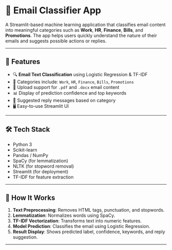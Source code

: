 # 📧 Email Classifier App

A Streamlit-based machine learning application that classifies email content into meaningful categories such as **Work**, **HR**, **Finance**, **Bills**, and **Promotions**. The app helps users quickly understand the nature of their emails and suggests possible actions or replies.

---

## 🚀 Features

- 🔍 **Email Text Classification** using Logistic Regression & TF-IDF
- 🧠 Categories include: `Work`, `HR`, `Finance`, `Bills`, `Promotions`
- 📎 Upload support for `.pdf` and `.docx` email content
- 📊 Display of prediction confidence and top keywords
- 💬 Suggested reply messages based on category
- 🖥️ Easy-to-use Streamlit UI

---

## 🛠️ Tech Stack

- Python 3
- Scikit-learn
- Pandas / NumPy
- SpaCy (for lemmatization)
- NLTK (for stopword removal)
- Streamlit (for deployment)
- TF-IDF for feature extraction

---

## 🧪 How It Works

1. **Text Preprocessing**: Removes HTML tags, punctuation, and stopwords.
2. **Lemmatization**: Normalizes words using SpaCy.
3. **TF-IDF Vectorization**: Transforms text into numeric features.
4. **Model Prediction**: Classifies the email using Logistic Regression.
5. **Result Display**: Shows predicted label, confidence, keywords, and reply suggestion.

---
